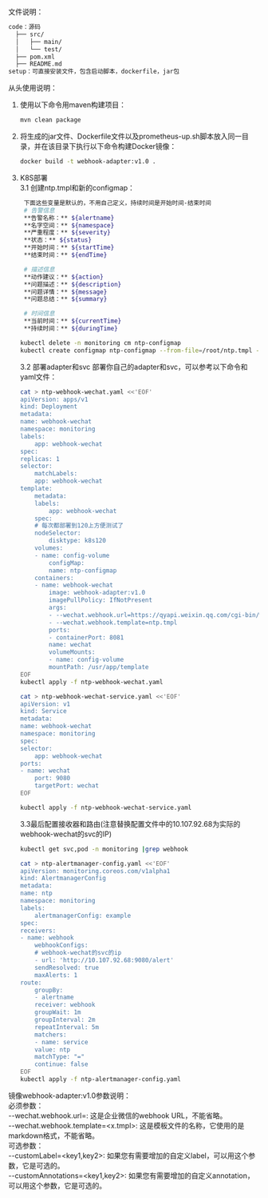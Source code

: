 文件说明：  
```bash
code：源码
  ├── src/
  │   ├── main/
  │   └── test/
  ├── pom.xml
  ├── README.md
setup：可直接安装文件，包含启动脚本，dockerfile，jar包
```

从头使用说明：
1. 使用以下命令用maven构建项目：
    ```bash
    mvn clean package
    ```
2. 将生成的jar文件、Dockerfile文件以及prometheus-up.sh脚本放入同一目录，并在该目录下执行以下命令构建Docker镜像：
    ```bash
    docker build -t webhook-adapter:v1.0 .
    ```
3. K8S部署  
3.1 创建ntp.tmpl和新的configmap：
   ```bash
    下面这些变量是默认的，不用自己定义，持续时间是开始时间-结束时间
    # 告警信息
    **告警名称：** ${alertname}
    **名字空间：** ${namespace}
    **严重程度：** ${severity}
    **状态：** ${status}
    **开始时间：** ${startTime}
    **结束时间：** ${endTime}

    # 描述信息
    **动作建议：** ${action}
    **问题描述：** ${description}
    **问题详情：** ${message}
    **问题总结：** ${summary}

    # 时间信息
    **当前时间：** ${currentTime}
    **持续时间：** ${duringTime}
    ```
    ```bash
    kubectl delete -n monitoring cm ntp-configmap
    kubectl create configmap ntp-configmap --from-file=/root/ntp.tmpl -n monitoring
    ```
    3.2 部署adapter和svc
    部署你自己的adapter和svc，可以参考以下命令和yaml文件：
    ```bash
    cat > ntp-webhook-wechat.yaml <<'EOF'
    apiVersion: apps/v1
    kind: Deployment
    metadata:
    name: webhook-wechat
    namespace: monitoring
    labels:
        app: webhook-wechat
    spec:
    replicas: 1
    selector:
        matchLabels:
        app: webhook-wechat
    template:
        metadata:
        labels:
            app: webhook-wechat
        spec:
        # 每次都部署到120上方便测试了
        nodeSelector:
            disktype: k8s120
        volumes:
        - name: config-volume
            configMap:
            name: ntp-configmap
        containers:
        - name: webhook-wechat
            image: webhook-adapter:v1.0
            imagePullPolicy: IfNotPresent
            args:  
            - --wechat.webhook.url=https://qyapi.weixin.qq.com/cgi-bin/webhook/send?key=27c8fca6-b8fe-4e93-ab21-078bd999d20d
            - --wechat.webhook.template=ntp.tmpl
            ports:
            - containerPort: 8081
            name: wechat
            volumeMounts:
            - name: config-volume
            mountPath: /usr/app/template
    EOF
    kubectl apply -f ntp-webhook-wechat.yaml

    cat > ntp-webhook-wechat-service.yaml <<'EOF'
    apiVersion: v1
    kind: Service
    metadata:
    name: webhook-wechat
    namespace: monitoring
    spec:
    selector:
        app: webhook-wechat
    ports:
    - name: wechat
        port: 9080
        targetPort: wechat
    EOF

    kubectl apply -f ntp-webhook-wechat-service.yaml
    ```
    3.3最后配置接收器和路由(注意替换配置文件中的10.107.92.68为实际的webhook-wechat的svc的IP)
    ```bash
    kubectl get svc,pod -n monitoring |grep webhook

    cat > ntp-alertmanager-config.yaml <<'EOF'
    apiVersion: monitoring.coreos.com/v1alpha1
    kind: AlertmanagerConfig
    metadata:
    name: ntp
    namespace: monitoring
    labels:
        alertmanagerConfig: example
    spec:
    receivers:
    - name: webhook
        webhookConfigs:
        # webhook-wechat的svc的ip
        - url: 'http://10.107.92.68:9080/alert' 
        sendResolved: true
        maxAlerts: 1
    route:
        groupBy:
        - alertname
        receiver: webhook
        groupWait: 1m
        groupInterval: 2m
        repeatInterval: 5m
        matchers:
        - name: service
        value: ntp
        matchType: "="
        continue: false
    EOF
    kubectl apply -f ntp-alertmanager-config.yaml
    ```
镜像webhook-adapter:v1.0参数说明：  
    必须参数：  
    --wechat.webhook.url=<URL>: 这是企业微信的webhook URL，不能省略。  
    --wechat.webhook.template=<x.tmpl>: 这是模板文件的名称，它使用的是markdown格式，不能省略。  
    可选参数：  
    --customLabel=<key1,key2>: 如果您有需要增加的自定义label，可以用这个参数，它是可选的。  
    --customAnnotations=<key1,key2>: 如果您有需要增加的自定义annotation，可以用这个参数，它是可选的。  
